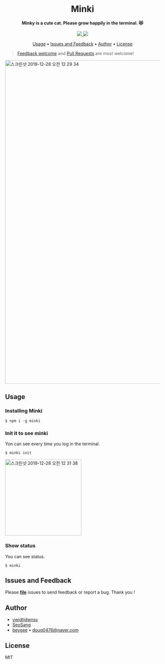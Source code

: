 <h1 align="center">Minki</h1>
<h4 align="center">
  Minky is a cute cat. Please grow happily in the terminal. 😻
</h4>

<div align="center">
  <a href="https://www.npmjs.com/package/minki">
    <img src="https://badge.fury.io/js/minki.svg" />
  </a>
  <img src="https://img.shields.io/github/license/beygee/minki" />
</div>

<p align="center">
  <a href="#usage">Usage</a> •
  <a href="#issues-and-feedback">Issues and Feedback</a> •
  <a href="#author">Author</a> •
  <a href="#license">License</a>
</p>

> [Feedback welcome](https://github.com/flutter-moum/flutter_screenshot_callback/issues/new) and [Pull Requests](https://github.com/flutter-moum/flutter_screenshot_callback/pulls) are most welcome!

<img width="1053" alt="스크린샷 2019-12-28 오전 12 29 34" src="https://user-images.githubusercontent.com/7090906/71522709-2a56d680-2909-11ea-9074-a11bac19f402.png">

## Usage

### Installing Minki

```shell
$ npm i -g minki
```

### Init it to see minki

Yon can see every time you log in the terminal.

```shell
$ minki init
```

<img width="248" alt="스크린샷 2019-12-28 오전 12 31 38" src="https://user-images.githubusercontent.com/7090906/71522771-6e49db80-2909-11ea-968a-8164dc433bd8.png">

### Show status

You can see status.

```shell
$ minki
```

## Issues and Feedback

Please [**file**](https://github.com/beygee/minki/issues/new) issues to send feedback or report a bug. Thank you !

## Author

- [vwjdtjdwnsv](https://github.com/vwjdtjdwnsv)
- [SeoSang](https://github.com/SeoSang)
- [beygee](https://github.com/beygee) • <doug0476@naver.com>

## License

MIT

